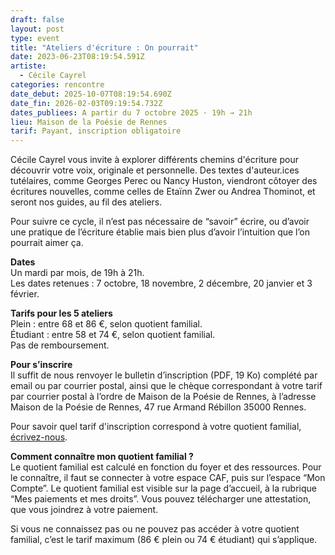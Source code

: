 ```yaml
---
draft: false
layout: post
type: event
title: "Ateliers d'écriture : On pourrait"
date: 2023-06-23T08:19:54.591Z
artiste:
  - Cécile Cayrel
categories: rencontre
date_debut: 2025-10-07T08:19:54.690Z
date_fin: 2026-02-03T09:19:54.732Z
dates_publiees: A partir du 7 octobre 2025 · 19h → 21h
lieu: Maison de la Poésie de Rennes
tarif: Payant, inscription obligatoire
---
```

Cécile Cayrel vous invite à explorer différents chemins d'écriture pour découvrir votre voix, originale et personnelle. Des textes d'auteur.ices tutélaires, comme Georges Perec ou Nancy Huston, viendront côtoyer des écritures nouvelles, comme celles de Etaïnn Zwer ou Andrea Thominot, et seront nos guides, au fil des ateliers. 

Pour suivre ce cycle, il n’est pas nécessaire de “savoir” écrire, ou d’avoir une pratique de l’écriture établie mais bien plus d’avoir l’intuition que l’on pourrait aimer ça.

**Dates**\
Un mardi par mois, de 19h à 21h.\
Les dates retenues : 7 octobre, 18 novembre, 2 décembre, 20 janvier et 3 février.

**Tarifs pour les 5 ateliers**\
Plein : entre 68 et 86 €, selon quotient familial.\
Étudiant : entre 58 et 74 €, selon quotient familial.\
Pas de remboursement.

**Pour s’inscrire**\
Il suffit de nous renvoyer le bulletin d’inscription (PDF, 19 Ko) complété par email ou par courrier postal, ainsi que le chèque correspondant à votre tarif par courrier postal à l’ordre de Maison de la Poésie de Rennes, à l’adresse Maison de la Poésie de Rennes, 47 rue Armand Rébillon 35000 Rennes.

Pour savoir quel tarif d'inscription correspond à votre quotient familial, [écrivez-nous](mailto:contact@maiporennes.fr).

**Comment connaître mon quotient familial ?**  
Le quotient familial est calculé en fonction du foyer et des ressources. Pour le connaître, il faut se connecter à votre espace CAF, puis sur l’espace “Mon Compte”. Le quotient familial est visible sur la page d’accueil, à la rubrique “Mes paiements et mes droits”. Vous pouvez télécharger une attestation, que vous joindrez à votre paiement.

Si vous ne connaissez pas ou ne pouvez pas accéder à votre quotient familial, c’est le tarif maximum (86 € plein ou 74 € étudiant) qui s’applique.